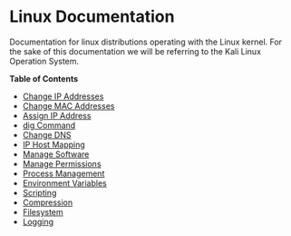 # Linux Documentation

Documentation for linux distributions operating with the Linux kernel. For the sake of this documentation we will be referring to the Kali Linux Operation System.

**Table of Contents**
- [Change IP Addresses](./01_change_ip_address.md)
- [Change MAC Addresses](./02_change_MAC_address.md)
- [Assign IP Address](./03_assign_ip_address.md)
- [dig Command](./04_dig_command.md)
- [Change DNS](./05_change_dns_server.md)
- [IP Host Mapping](./06_map_ip_address_w_hosts_file.md)
- [Manage Software](./07_add_remove_software.md)
- [Manage Permissions](./08_permissions.md)
- [Process Management](./09_process_management.md)
- [Environment Variables](./10_env_variables.md)
- [Scripting](./11_scripting.md)
- [Compression](./12_compression.md)
- [Filesystem](./13_filesystem.md)
- [Logging](./14_logging.md)